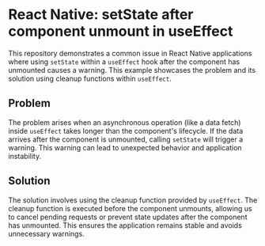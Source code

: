 # React Native: setState after component unmount in useEffect

This repository demonstrates a common issue in React Native applications where using `setState` within a `useEffect` hook after the component has unmounted causes a warning.  This example showcases the problem and its solution using cleanup functions within `useEffect`.

## Problem
The problem arises when an asynchronous operation (like a data fetch) inside `useEffect` takes longer than the component's lifecycle. If the data arrives after the component is unmounted, calling `setState` will trigger a warning.  This warning can lead to unexpected behavior and application instability.

## Solution
The solution involves using the cleanup function provided by `useEffect`.  The cleanup function is executed before the component unmounts, allowing us to cancel pending requests or prevent state updates after the component has unmounted. This ensures the application remains stable and avoids unnecessary warnings.